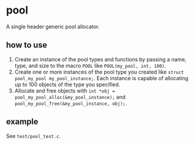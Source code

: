 # pool

A single header generic pool allocator.

## how to use

1. Create an instance of the pool types and functions by passing a name, type, and size to the macro `POOL` like `POOL(my_pool, int, 100)`.
2. Create one or more instances of the pool type you created like `struct pool_my_pool my_pool_instance;`. Each instance is capable of allocating up to 100 objects of the type you specified.
3. Allocate and free objects with `int *obj = pool_my_pool_alloc(&my_pool_instance);` and `pool_my_pool_free(&my_pool_instance, obj);`.

## example

See `test/pool_test.c`.